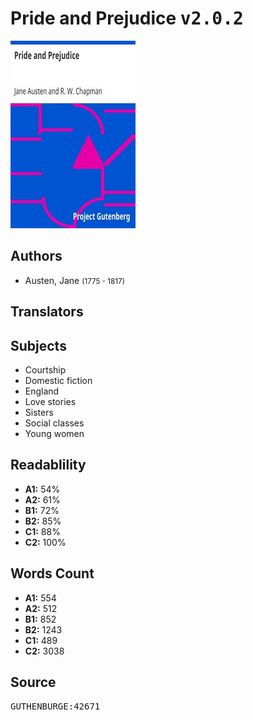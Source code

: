 # Pride and Prejudice <kbd>v2.0.2</kbd>

![](./cover.medium.jpg "")

## Authors


 - Austen, Jane <small>(1775 - 1817)</small>

## Translators



## Subjects


 - Courtship
 - Domestic fiction
 - England
 - Love stories
 - Sisters
 - Social classes
 - Young women

## Readablility


 - **A1:** 54%
 - **A2:** 61%
 - **B1:** 72%
 - **B2:** 85%
 - **C1:** 88%
 - **C2:** 100%

## Words Count


 - **A1:** 554
 - **A2:** 512
 - **B1:** 852
 - **B2:** 1243
 - **C1:** 489
 - **C2:** 3038

## Source


<kbd>GUTHENBURGE:42671</kbd>
